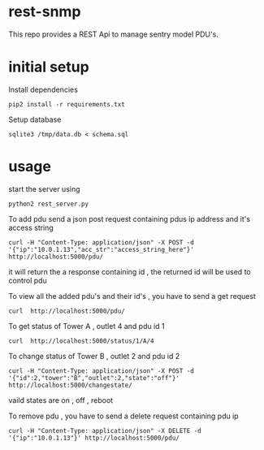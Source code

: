 # rest-snmp
This repo provides a REST Api to manage sentry model PDU's.

# initial setup

Install dependencies
```
pip2 install -r requirements.txt
```
Setup database
```
sqlite3 /tmp/data.db < schema.sql
````
# usage
start the server using
```
python2 rest_server.py
````
To add pdu send a json post request containing pdus ip address and it's access string
```
curl -H "Content-Type: application/json" -X POST -d '{"ip":"10.0.1.13","acc_str":"access_string_here"}' http://localhost:5000/pdu/
```
it will return the a response containing id , the returned id will be used to control pdu

To view all the added pdu's and their id's , you have to send a get request
```
curl  http://localhost:5000/pdu/
```
To get status of Tower A , outlet 4 and pdu id 1 
```
curl  http://localhost:5000/status/1/A/4
```
To change status of Tower B , outlet 2 and pdu id 2
```
curl -H "Content-Type: application/json" -X POST -d '{"id":2,"tower":"B","outlet":2,"state":"off"}' http://localhost:5000/changestate/
```
vaild states are on , off , reboot

To remove pdu , you have to send a delete request containing pdu ip
```
curl -H "Content-Type: application/json" -X DELETE -d '{"ip":"10.0.1.13"}' http://localhost:5000/pdu/
```
